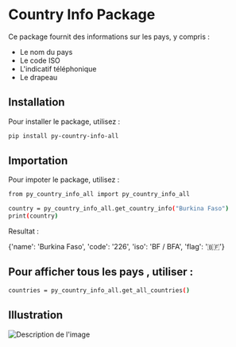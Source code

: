 # Country Info Package

Ce package fournit des informations sur les pays, y compris :
- Le nom du pays
- Le code ISO
- L'indicatif téléphonique
- Le drapeau

## Installation

Pour installer le package, utilisez :

```bash
pip install py-country-info-all
```

## Importation

Pour impoter le package, utilisez :

```bash
from py_country_info_all import py_country_info_all

country = py_country_info_all.get_country_info("Burkina Faso")
print(country)
```
Resultat :

{'name': 'Burkina Faso', 'code': '226', 'iso': 'BF / BFA', 'flag': '🇧🇫'}

## Pour afficher tous les pays , utiliser :

```bash
countries = py_country_info_all.get_all_countries()
```


## Illustration 

![Description de l'image](assets/image.png)
